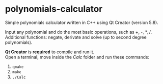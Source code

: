 # polynomials-calculator
Simple polynomials calculator written in C++ using Qt Creator (version 5.8).

Input any polynomial and do the most basic operations, such as +, -, *, /.<br>
Additional functions: negate, derivate and solve (up to second degree polynomials).

**Qt Creator** is **required** to compile and run it.<br>
Open a terminal, move inside the *Calc* folder and run these commands:
1. `qmake`
2. `make`
3. `./Calc`
